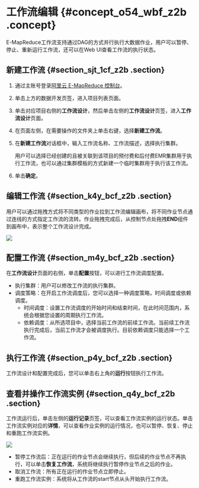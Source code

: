 # 工作流编辑 {#concept_o54_wbf_z2b .concept}

E-MapReduce工作流支持通过DAG的方式并行执行大数据作业，用户可以暂停、停止、重新运行工作流，还可以在Web UI查看工作流的执行状态。

## 新建工作流 {#section_sjt_1cf_z2b .section}

1.  通过主账号登录[阿里云 E-MapReduce 控制台](https://emr.console.aliyun.com/console)。
2.  单击上方的数据开发页签，进入项目列表页面。
3.  单击对应项目右侧的**工作流设计**，然后单击左侧的**工作流设计**页签，进入**工作流设计**页面。
4.  在页面左侧，在需要操作的文件夹上单击右键，选择**新建工作流**。
5.  在**新建工作流**对话框中，输入工作流名称、工作流描述，选择执行集群。

    用户可以选择已经创建的且被关联到该项目的预付费和后付费EMR集群用于执行工作流，也可以通过集群模板的方式新建一个临时集群用于执行该工作流。

6.  单击**确定**。

## 编辑工作流 {#section_k4y_bcf_z2b .section}

用户可以通过拖拽方式将不同类型的作业拉到工作流编辑画布，将不同作业节点通过连线的方式指定工作流的流转。作业拖拽完成后，从控制节点处拖拽**END**组件到画布中，表示整个工作流设计完成。

![](http://static-aliyun-doc.oss-cn-hangzhou.aliyuncs.com/assets/img/17963/154201628510925_zh-CN.png)

## 配置工作流 {#section_m4y_bcf_z2b .section}

在**工作流设计**页面的右侧，单击**配置**按钮，可以进行工作流调度配置。

-   执行集群：用户可以修改工作流的执行集群。
-   调度策略：在开启工作流调度后，您可以选择一种调度策略，时间调度或依赖调度。
    -   时间调度：设置工作流调度的开始时间和结束时间，在此时间范围内，系统会根据您设置的周期执行工作流。
    -   依赖调度：从所选项目中，选择当前工作流的前续工作流。当前续工作流执行完成后，当前工作流才会被调度执行。目前依赖调度只能选择一个工作流。

## 执行工作流 {#section_p4y_bcf_z2b .section}

工作流设计和配置完成后，您可以单击右上角的**运行**按钮执行工作流。

## 查看并操作工作流实例 {#section_q4y_bcf_z2b .section}

工作流运行后，单击左侧的**运行记录**页签，可以查看工作流实例的运行状态。单击工作流实例对应的**详情**，可以查看作业实例的运行情况，也可以暂停、恢复、停止和重跑工作流实例。

![](http://static-aliyun-doc.oss-cn-hangzhou.aliyuncs.com/assets/img/17963/154201628510926_zh-CN.png)

-   暂停工作流后：正在运行的作业节点会继续执行，但后续的作业节点不再执行，可以单击**恢复工作流**，系统将继续执行暂停作业节点之后的作业。
-   取消工作流：所有正在运行的作业节点立即停止。
-   重跑工作流实例：系统将从工作流的start节点从头开始执行工作流。

